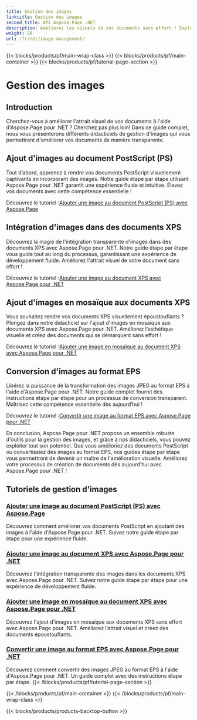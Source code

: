 ```yaml
---
title: Gestion des images
linktitle: Gestion des images
second_title: API Aspose.Page .NET
description: Améliorez les visuels de vos documents sans effort ! Explorez les didacticiels Aspose.Page .NET couvrant la gestion des images. De l'ajout d'images à la conversion de formats, maîtrisez chaque étape.
weight: 28
url: /fr/net/image-management/
---
```


{{< blocks/products/pf/main-wrap-class >}}
{{< blocks/products/pf/main-container >}}
{{< blocks/products/pf/tutorial-page-section >}}

# Gestion des images

## Introduction

Cherchez-vous à améliorer l'attrait visuel de vos documents à l'aide d'Aspose.Page pour .NET ? Cherchez pas plus loin! Dans ce guide complet, nous vous présenterons différents didacticiels de gestion d'images qui vous permettront d'améliorer vos documents de manière transparente.

## Ajout d'images au document PostScript (PS)

Tout d’abord, apprenez à rendre vos documents PostScript visuellement captivants en incorporant des images. Notre guide étape par étape utilisant Aspose.Page pour .NET garantit une expérience fluide et intuitive. Élevez vos documents avec cette compétence essentielle !

 Découvrez le tutoriel :[Ajouter une image au document PostScript (PS) avec Aspose.Page](./add-image-to-postscript-ps-document/)

## Intégration d'images dans des documents XPS

Découvrez la magie de l'intégration transparente d'images dans des documents XPS avec Aspose.Page pour .NET. Notre guide étape par étape vous guide tout au long du processus, garantissant une expérience de développement fluide. Améliorez l'attrait visuel de votre document sans effort !

 Découvrez le tutoriel :[Ajouter une image au document XPS avec Aspose.Page pour .NET](./add-image-to-xps-document/)

## Ajout d'images en mosaïque aux documents XPS

Vous souhaitez rendre vos documents XPS visuellement époustouflants ? Plongez dans notre didacticiel sur l'ajout d'images en mosaïque aux documents XPS avec Aspose.Page pour .NET. Améliorez l’esthétique visuelle et créez des documents qui se démarquent sans effort !

 Découvrez le tutoriel :[Ajouter une image en mosaïque au document XPS avec Aspose.Page pour .NET](./add-tiled-image-to-xps-document/)

## Conversion d'images au format EPS

Libérez la puissance de la transformation des images JPEG au format EPS à l'aide d'Aspose.Page pour .NET. Notre guide complet fournit des instructions étape par étape pour un processus de conversion transparent. Maîtrisez cette compétence essentielle dès aujourd’hui !

 Découvrez le tutoriel :[Convertir une image au format EPS avec Aspose.Page pour .NET](./convert-image-to-eps-format/)

En conclusion, Aspose.Page pour .NET propose un ensemble robuste d'outils pour la gestion des images, et grâce à nos didacticiels, vous pouvez exploiter tout son potentiel. Que vous amélioriez des documents PostScript ou convertissiez des images au format EPS, nos guides étape par étape vous permettront de devenir un maître de l'amélioration visuelle. Améliorez votre processus de création de documents dès aujourd'hui avec Aspose.Page pour .NET !
## Tutoriels de gestion d'images
### [Ajouter une image au document PostScript (PS) avec Aspose.Page](./add-image-to-postscript-ps-document/)
Découvrez comment améliorer vos documents PostScript en ajoutant des images à l'aide d'Aspose.Page pour .NET. Suivez notre guide étape par étape pour une expérience fluide.
### [Ajouter une image au document XPS avec Aspose.Page pour .NET](./add-image-to-xps-document/)
Découvrez l'intégration transparente des images dans les documents XPS avec Aspose.Page pour .NET. Suivez notre guide étape par étape pour une expérience de développement fluide.
### [Ajouter une image en mosaïque au document XPS avec Aspose.Page pour .NET](./add-tiled-image-to-xps-document/)
Découvrez l'ajout d'images en mosaïque aux documents XPS sans effort avec Aspose.Page pour .NET. Améliorez l’attrait visuel et créez des documents époustouflants.
### [Convertir une image au format EPS avec Aspose.Page pour .NET](./convert-image-to-eps-format/)
Découvrez comment convertir des images JPEG au format EPS à l'aide d'Aspose.Page pour .NET. Un guide complet avec des instructions étape par étape.
{{< /blocks/products/pf/tutorial-page-section >}}

{{< /blocks/products/pf/main-container >}}
{{< /blocks/products/pf/main-wrap-class >}}

{{< blocks/products/products-backtop-button >}}
